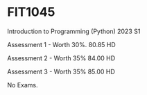 # FIT1045
Introduction to Programming (Python) 2023 S1

Assessment 1 - Worth 30%. 
80.85 HD

Assessment 2 - Worth 35%
84.00 HD

Assessment 3 - Worth 35%
85.00 HD

No Exams. 
